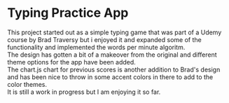 # Typing Practice App
This project started out as a simple typing game that was part of a Udemy course by Brad Traversy but i enjoyed it and expanded some of the functionality and implemented the words per minute algoritm.  
The design has gotten a bit of a makeover from the original and different theme options for the app have been added.  
The chart.js chart for previous scores is another addition to Brad's design and has been nice to throw in some accent colors in there to add to the color themes.  
It is still a work in progress but I am enjoying it so far.
